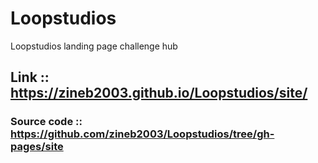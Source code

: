 # Loopstudios
Loopstudios landing page challenge hub
## Link :: https://zineb2003.github.io/Loopstudios/site/
### Source code :: https://github.com/zineb2003/Loopstudios/tree/gh-pages/site
